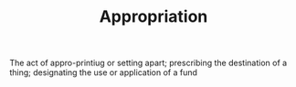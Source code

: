 ---
title: Appropriation
letter: A
permalink: "/definitions/appropriation.html"
body: The act of appro-printiug or setting apart; prescribing the destination of a
  thing; designating the use or application of a fund
published_at: '2018-07-07'
layout: post
---